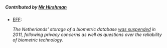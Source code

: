 ##### Contributed by [Nir Hirshman](http://nirshman.com/)

* [EFF](https://archive.today/2FkvP):

  *The Netherlands' storage of a biometric database
  [was suspended](http://www.rijksoverheid.nl/documenten-en-publicaties/kamerstukken/2011/09/26/beantwoording-kamervragen-over-verwijderen-vingerafdrukken-uit-de-decentrale-reisdocumentenadministraties.html)
  in 2011, following privacy concerns as well as questions over the reliability of biometric technology.*
  
